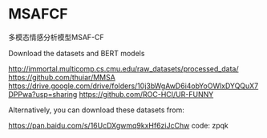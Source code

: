 # MSAFCF
多模态情感分析模型MSAF-CF


Download the datasets and BERT models

http://immortal.multicomp.cs.cmu.edu/raw_datasets/processed_data/
https://github.com/thuiar/MMSA
https://drive.google.com/drive/folders/10j3bWgAwD6i4obYoOWlxDYQQuX7DPPwa?usp=sharing
https://github.com/ROC-HCI/UR-FUNNY

Alternatively, you can download these datasets from:

https://pan.baidu.com/s/16UcDXgwmq9kxHf6ziJcChw code: zpqk

